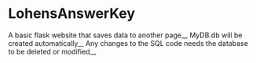 # LohensAnswerKey
A basic flask website that saves data to another page__
MyDB.db will be created automatically__
Any changes to the SQL code needs the database to be deleted or modified__
